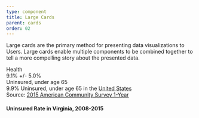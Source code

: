 ```yaml
---
type: component
title: Large Cards
parent: cards
order: 02
---
```

<p>
  Large cards are the primary method for presenting data visualizations to
  Users. Large cards enable multiple components to be combined together to tell
  a more compelling story about the presented data.
</p>
<div class="card-examples">
  <div class="dds-card usa-width-one-whole">
    <div class="usa-width-one-third">
      <div class="dds-card-title">
        Health
      </div>
      <div class="dds-stat dds-stat-large">
        <div class="dds-stat-figure">
          9.1%
          <span class="dds-margin-of-error">
            +/- 5.0%
          </span>
        </div>
        <div class="dds-stat-heading">
          Uninsured, under age 65
        </div>
      </div>
      <div class="dds-stat">
        <span class="dds-stat-figure">9.9%</span>
        Uninsured, under age 65 in the
        <a href="#">United States</a>
      </div>
      <div class="dds-stat-source">
        Source: <a href="#">2015 American Community Survey 1-Year</a>
      </div>
    </div>
    <div class="usa-width-two-thirds">
      <h4 class="dds-graph-title">Uninsured Rate in Virginia, 2008-2015</h4>
      <div class="dds-chart dds-line-graph" id="dds-line-graph"></div>
    </div>
  </div>
</div>